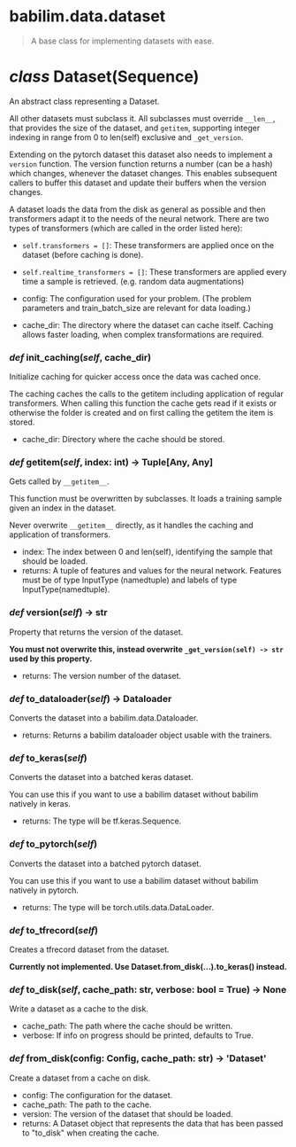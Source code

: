 # babilim.data.dataset

> A base class for implementing datasets with ease.

# *class* **Dataset**(Sequence)

An abstract class representing a Dataset.

All other datasets must subclass it. All subclasses must override
`__len__`, that provides the size of the dataset, and `getitem`,
supporting integer indexing in range from 0 to len(self) exclusive and `_get_version`.

Extending on the pytorch dataset this dataset also needs to implement a `version` function.
The version function returns a number (can be a hash) which changes, whenever the dataset changes.
This enables subsequent callers to buffer this dataset and update their buffers when the version changes.

A dataset loads the data from the disk as general as possible and then transformers adapt it to the needs of the neural network.
There are two types of transformers (which are called in the order listed here):
* `self.transformers = []`: These transformers are applied once on the dataset (before caching is done).
* `self.realtime_transformers = []`: These transformers are applied every time a sample is retrieved. (e.g. random data augmentations)

* config: The configuration used for your problem. (The problem parameters and train_batch_size are relevant for data loading.)
* cache_dir: The directory where the dataset can cache itself. Caching allows faster loading, when complex transformations are required.


### *def* **init_caching**(*self*, cache_dir)

Initialize caching for quicker access once the data was cached once.

The caching caches the calls to the getitem including application of regular transformers.
When calling this function the cache gets read if it exists or otherwise the folder is created and on first calling the getitem the item is stored.

* cache_dir: Directory where the cache should be stored.


### *def* **getitem**(*self*, index: int) -> Tuple[Any, Any]

Gets called by `__getitem__`.

This function must be overwritten by subclasses.
It loads a training sample given an index in the dataset.

Never overwrite `__getitem__` directly, as it handles the caching and application of transformers.

* index: The index between 0 and len(self), identifying the sample that should be loaded.
* returns: A tuple of features and values for the neural network. Features must be of type InputType (namedtuple) and labels of type InputType(namedtuple).


### *def* **version**(*self*) -> str

Property that returns the version of the dataset.

**You must not overwrite this, instead overwrite `_get_version(self) -> str` used by this property.**

* returns: The version number of the dataset.


### *def* **to_dataloader**(*self*) -> Dataloader

Converts the dataset into a babilim.data.Dataloader.

* returns: Returns a babilim dataloader object usable with the trainers.


### *def* **to_keras**(*self*)

Converts the dataset into a batched keras dataset.

You can use this if you want to use a babilim dataset without babilim natively in keras.

* returns: The type will be tf.keras.Sequence.


### *def* **to_pytorch**(*self*)

Converts the dataset into a batched pytorch dataset.

You can use this if you want to use a babilim dataset without babilim natively in pytorch.

* returns: The type will be torch.utils.data.DataLoader.


### *def* **to_tfrecord**(*self*)

Creates a tfrecord dataset from the dataset.

**Currently not implemented. Use Dataset.from_disk(...).to_keras() instead.**


### *def* **to_disk**(*self*, cache_path: str, verbose: bool = True) -> None

Write a dataset as a cache to the disk.

* cache_path: The path where the cache should be written.
* verbose: If info on progress should be printed, defaults to True.


### *def* **from_disk**(config: Config, cache_path: str) -> 'Dataset'

Create a dataset from a cache on disk.

* config: The configuration for the dataset.
* cache_path: The path to the cache.
* version: The version of the dataset that should be loaded.
* returns: A Dataset object that represents the data that has been passed to "to_disk" when creating the cache.


